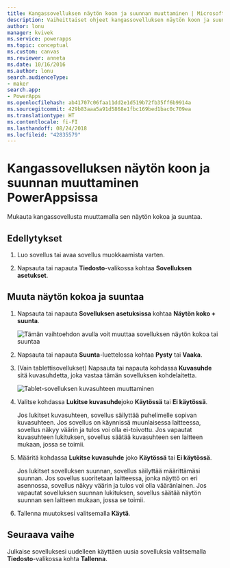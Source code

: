 ```yaml
---
title: Kangassovelluksen näytön koon ja suunnan muuttaminen | Microsoft Docs
description: Vaiheittaiset ohjeet kangassovelluksen näytön koon ja suunnan muuttamiseen PowerAppsissa
author: lonu
manager: kvivek
ms.service: powerapps
ms.topic: conceptual
ms.custom: canvas
ms.reviewer: anneta
ms.date: 10/16/2016
ms.author: lonu
search.audienceType:
- maker
search.app:
- PowerApps
ms.openlocfilehash: ab41707c06faa11dd2e1d519b72fb35ff6b9914a
ms.sourcegitcommit: 429b83aaa5a91d5868e1fbc169bed1bac0c709ea
ms.translationtype: HT
ms.contentlocale: fi-FI
ms.lasthandoff: 08/24/2018
ms.locfileid: "42835579"
---
```

# <a name="change-screen-size-and-orientation-of-a-canvas-app-in-powerapps"></a>Kangassovelluksen näytön koon ja suunnan muuttaminen PowerAppsissa
Mukauta kangassovellusta muuttamalla sen näytön kokoa ja suuntaa.

## <a name="prerequisites"></a>Edellytykset
1. Luo sovellus tai avaa sovellus muokkaamista varten.

2. Napsauta tai napauta **Tiedosto**-valikossa kohtaa **Sovelluksen asetukset**.

## <a name="change-screen-size-and-orientation"></a>Muuta näytön kokoa ja suuntaa
1. Napsauta tai napauta **Sovelluksen asetuksissa** kohtaa **Näytön koko + suunta**.

    ![Tämän vaihtoehdon avulla voit muuttaa sovelluksen näytön kokoa tai suuntaa](./media/set-aspect-ratio-portrait-landscape/size-orientation.png)

2. Napsauta tai napauta **Suunta**-luettelossa kohtaa **Pysty** tai **Vaaka**.

3. (Vain tablettisovellukset) Napsauta tai napauta kohdassa **Kuvasuhde** sitä kuvasuhdetta, joka vastaa tämän sovelluksen kohdelaitetta.

    ![Tablet-sovelluksen kuvasuhteen muuttaminen](./media/set-aspect-ratio-portrait-landscape/aspect-tablet.png)

4. Valitse kohdassa **Lukitse kuvasuhde**joko **Käytössä** tai **Ei käytössä**.

    Jos lukitset kuvasuhteen, sovellus säilyttää puhelimelle sopivan kuvasuhteen. Jos sovellus on käynnissä muunlaisessa laitteessa, sovellus näkyy väärin ja tulos voi olla ei-toivottu. Jos vapautat kuvasuhteen lukituksen, sovellus säätää kuvasuhteen sen laitteen mukaan, jossa se toimii.

5. Määritä kohdassa **Lukitse kuvasuhde** joko **Käytössä** tai **Ei käytössä**.

    Jos lukitset sovelluksen suunnan, sovellus säilyttää määrittämäsi suunnan. Jos sovellus suoritetaan laitteessa, jonka näyttö on eri asennossa, sovellus näkyy väärin ja tulos voi olla vääränlainen. Jos vapautat sovelluksen suunnan lukituksen, sovellus säätää näytön suunnan sen laitteen mukaan, jossa se toimii.

6. Tallenna muutoksesi valitsemalla **Käytä**.

## <a name="next-step"></a>Seuraava vaihe
Julkaise sovelluksesi uudelleen käyttäen uusia sovelluksia valitsemalla **Tiedosto**-valikossa kohta **Tallenna**.
